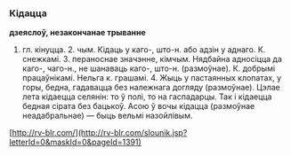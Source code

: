 ### Кідацца
**дзеяслоў, незакончанае трыванне**

1. гл. кінуцца. 2. чым. Кідаць у каго-, што-н. або адзін у аднаго. К. снежкамі. 3. пераноснае значэнне, кімчым. Нядбайна адносіцца да каго-, чаго-н., не шанаваць каго-, што-н. (размоўнае). К. добрымі працаўнікамі. Нельга к. грашамі. 4. Жыць у пастаянных клопатах, у горы, бедна, гадавацца без належнага догляду (размоўнае). Цэлае лета кідаецца селянін: то ў полі, то на гаспадарцы. Так і кідаецца бедная сірата без бацькоў. Асою ў вочы кідацца (размоўнае неадабральнае) — быць вельмі назойлівым.

<a rel="author">[http://rv-blr.com/](http://rv-blr.com/slounik.jsp?letterId=0&maskId=0&pageId=1391)</a>
